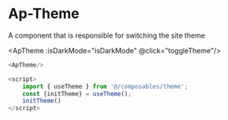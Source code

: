 <script setup lang="ts">
    import { useTheme } from './theme';
    import {ref } from 'vue';
    const {initTheme,toggleTheme, isDarkMode} = useTheme();
    initTheme()
</script>

# Ap-Theme

A component that is responsible for switching the site theme

<ApTheme :isDarkMode="isDarkMode" @click="toggleTheme"/>


```ts 
<ApTheme/>

<script>
    import { useTheme } from '@/composables/theme';
    const {initTheme} = useTheme();
    initTheme()
</script>

```

